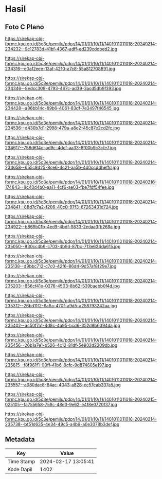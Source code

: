 # Hasil

## Foto C Plano

https://sirekap-obj-formc.kpu.go.id/5c3e/pemilu/pdpr/14/01/01/10/11/1401011011018-20240214-234232--9c12783d-41bf-4367-adff-ed239cddbed2.jpg

https://sirekap-obj-formc.kpu.go.id/5c3e/pemilu/pdpr/14/01/01/10/11/1401011011018-20240214-234316--e0af2eee-13af-4210-a7c8-55a812708891.jpg

https://sirekap-obj-formc.kpu.go.id/5c3e/pemilu/pdpr/14/01/01/10/11/1401011011018-20240214-234346--8edcc308-4793-467c-ad39-3acd5db9f393.jpg

https://sirekap-obj-formc.kpu.go.id/5c3e/pemilu/pdpr/14/01/01/10/11/1401011011018-20240214-234428--a86bb14c-89b6-4061-83df-7e3497f46545.jpg

https://sirekap-obj-formc.kpu.go.id/5c3e/pemilu/pdpr/14/01/01/10/11/1401011011018-20240214-234536--d430b7d1-2998-479a-a8e2-45c87e2cd2fc.jpg

https://sirekap-obj-formc.kpu.go.id/5c3e/pemilu/pdpr/14/01/01/10/11/1401011011018-20240214-234617--758d614d-ad9c-4dcf-aa33-8f00b9c3cfe7.jpg

https://sirekap-obj-formc.kpu.go.id/5c3e/pemilu/pdpr/14/01/01/10/11/1401011011018-20240214-234658--655c9425-8ce6-4c21-aa5b-4d0ccd4beffd.jpg

https://sirekap-obj-formc.kpu.go.id/5c3e/pemilu/pdpr/14/01/01/10/11/1401011011018-20240216-174843--8c40d4b0-aa11-4cf6-ae03-fbe7fdf54fee.jpg

https://sirekap-obj-formc.kpu.go.id/5c3e/pemilu/pdpr/14/01/01/10/11/1401011011018-20240214-234841--88d7c7a2-f206-40c0-97f3-67263431d724.jpg

https://sirekap-obj-formc.kpu.go.id/5c3e/pemilu/pdpr/14/01/01/10/11/1401011011018-20240214-234922--b869b01b-4ed9-4bdf-9833-2edaa3fb268a.jpg

https://sirekap-obj-formc.kpu.go.id/5c3e/pemilu/pdpr/14/01/01/10/11/1401011011018-20240214-235050--830cc4b6-c703-4b9d-87bc-713e624da615.jpg

https://sirekap-obj-formc.kpu.go.id/5c3e/pemilu/pdpr/14/01/01/10/11/1401011011018-20240214-235138--d9bbc712-c7c0-42f6-86d4-9d57af8f29e7.jpg

https://sirekap-obj-formc.kpu.go.id/5c3e/pemilu/pdpr/14/01/01/10/11/1401011011018-20240214-235203--856cf41e-0376-4503-8b62-539baebb0f4d.jpg

https://sirekap-obj-formc.kpu.go.id/5c3e/pemilu/pdpr/14/01/01/10/11/1401011011018-20240214-235312--26bd11f2-6a9a-470f-a9d5-a258793242aa.jpg

https://sirekap-obj-formc.kpu.go.id/5c3e/pemilu/pdpr/14/01/01/10/11/1401011011018-20240214-235402--ac50f7a1-4d8c-4a95-bcd6-352d8b6394da.jpg

https://sirekap-obj-formc.kpu.go.id/5c3e/pemilu/pdpr/14/01/01/10/11/1401011011018-20240214-235456--26b1a7e1-b526-4c12-81df-5e902d2209db.jpg

https://sirekap-obj-formc.kpu.go.id/5c3e/pemilu/pdpr/14/01/01/10/11/1401011011018-20240214-235815--f8f961f1-00ff-41b6-8cfc-9d874605e197.jpg

https://sirekap-obj-formc.kpu.go.id/5c3e/pemilu/pdpr/14/01/01/10/11/1401011011018-20240214-235557--a980dac8-84ac-4043-a828-ec57cab337a5.jpg

https://sirekap-obj-formc.kpu.go.id/5c3e/pemilu/pdpr/14/01/01/10/11/1401011011018-20240215-025105--fa755658-759c-48e3-9e62-e4f8e0720f37.jpg

https://sirekap-obj-formc.kpu.go.id/5c3e/pemilu/pdpr/14/01/01/10/11/1401011011018-20240214-235738--bf51d635-4e34-49c5-a4b9-a0e3078b3def.jpg


## Metadata

| Key        | Value               |
| ---------- | ------------------- |
| Time Stamp | 2024-02-17 13:05:41 |
| Kode Dapil | 1402                |




